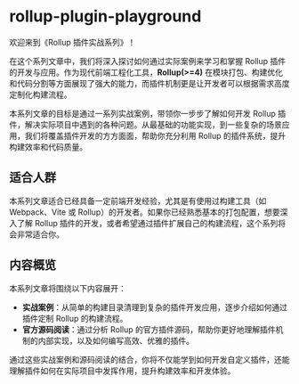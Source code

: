 # rollup-plugin-playground

欢迎来到《Rollup 插件实战系列》！

在这个系列文章中，我们将深入探讨如何通过实际案例来学习和掌握 Rollup 插件的开发与应用。作为现代前端工程化工具，**Rollup(>=4)** 在模块打包、构建优化和代码分割等方面展现了强大的能力，而插件机制更是让开发者可以根据需求高度定制化构建流程。

本系列文章的目标是通过一系列实战案例，带领你一步步了解如何开发 Rollup 插件，解决实际项目中遇到的各种问题。从最基础的功能实现，到一些复杂的场景应用，我们将覆盖插件开发的方方面面，帮助你充分利用 Rollup 的插件系统，提升构建效率和代码质量。

## 适合人群

本系列文章适合已经具备一定前端开发经验，尤其是有使用过构建工具（如 Webpack、Vite 或 Rollup）的开发者。如果你已经熟悉基本的打包配置，想要深入了解 Rollup 插件的开发，或者希望通过插件扩展自己的构建流程，这个系列将会非常适合你。

## 内容概览

本系列文章将围绕以下内容展开：

- **实战案例**：从简单的构建目录清理到复杂的插件开发应用，逐步介绍如何通过插件定制 Rollup 的构建流程。
- **官方源码阅读**：通过分析 Rollup 的官方插件源码，帮助你更好地理解插件机制的内部实现，以及如何编写高效、优雅的插件。

通过这些实战案例和源码阅读的结合，你将不仅能学到如何开发自定义插件，还能理解插件如何在实际项目中发挥作用，提升构建效率和开发体验。
